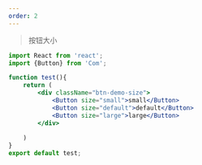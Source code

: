 ```yaml
---
order: 2
---
```


> 按钮大小

``` jsx 
import React from 'react';
import {Button} from 'Com';

function test(){
    return (
        <div className="btn-demo-size">
            <Button size="small">small</Button>
            <Button size="default">default</Button>
            <Button size="large">large</Button>
        </div>
        
    )
}
export default test;

```

<style>
.btn-demo-size  .jtalk-btn{
    margin-right: 10px;
}

</style>